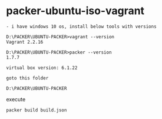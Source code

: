 # packer-ubuntu-iso-vagrant

```
- i have windows 10 os, install below tools with versions

D:\PACKER\UBUNTU-PACKER>vagrant --version
Vagrant 2.2.16

D:\PACKER\UBUNTU-PACKER>packer --version
1.7.7

virtual box version: 6.1.22
```

```
goto this folder

D:\PACKER\UBUNTU-PACKER

```

execute
```
packer build build.json
```








